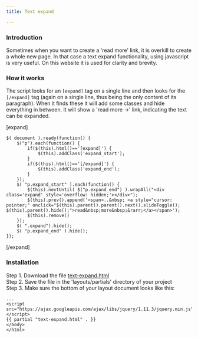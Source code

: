 ```yaml
---
title: Text expand

---
```

### Introduction

Sometimes when you want to create a 'read more' link, it is overkill to create a whole new page. In that case a text expand functionality, using javascript is very useful. On this website it is used for clarity and brevity.

### How it works

The script looks for an `[expand]` tag on a single line and then looks for the `[/expand]` tag (again on a single line, thus being the only content of its paragraph). When it finds these it will add some classes and hide everything in between. It will show a 'read more &rarr;' link, indicating the text can be expanded.

[expand]

```
$( document ).ready(function() {
    $("p").each(function() {
        if($(this).html()=='[expand]') {
            $(this).addClass('expand_start');
        }
        if($(this).html()=='[/expand]') {
            $(this).addClass('expand_end');
        }
    });
    $( "p.expand_start" ).each(function() {
        $(this).nextUntil( $("p.expand_end") ).wrapAll("<div class='expand' style='overflow: hidden;'></div>");
        $(this).prev().append('<span>..&nbsp; <a style="cursor: pointer;" onclick="$(this).parent().parent().next().slideToggle(); $(this).parent().hide();">read&nbsp;more&nbsp;&rarr;</a></span>');
        $(this).remove()
    });
    $( ".expand").hide();
    $( "p.expand_end" ).hide();
});
```

[/expand]

### Installation

Step 1. Download the file [text-expand.html](https://raw.githubusercontent.com/jhvanderschee/hugocodex/master/layouts/partials/text-expand.html)
<br />Step 2. Save the file in the 'layouts/partials' directory of your project
<br />Step 3. Make sure the bottom of your layout document looks like this:

```
...
<script src="https://ajax.googleapis.com/ajax/libs/jquery/1.11.3/jquery.min.js"></script>
{{ partial "text-expand.html" . }}
</body>
</html>
```